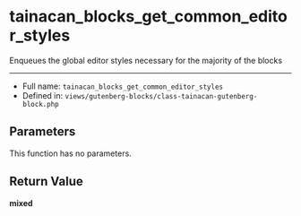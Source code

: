 # tainacan_blocks_get_common_editor_styles


Enqueues the global editor styles necessary for the majority of the blocks

***

* Full name: `tainacan_blocks_get_common_editor_styles`
* Defined in: `views/gutenberg-blocks/class-tainacan-gutenberg-block.php`

## Parameters

This function has no parameters.

## Return Value

**mixed**
